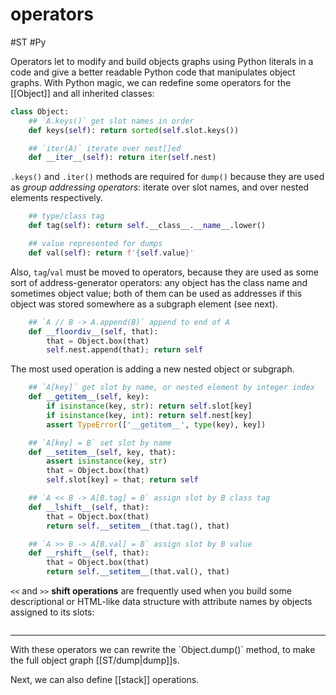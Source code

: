# operators
#ST #Py

Operators let to modify and build objects graphs using Python literals in a code and give a better readable Python code that manipulates object graphs. With Python magic, we can redefine some operators for the [[Object]] and all inherited classes:

```py
class Object:
    ## `A.keys()` get slot names in order
    def keys(self): return sorted(self.slot.keys())
```
```py
    ## `iter(A)` iterate over nest[]ed
    def __iter__(self): return iter(self.nest)
```

`.keys()` and `.iter()` methods are required for `dump()` because they are used as *group addressing operators*: iterate over slot names, and over nested elements respectively.

```py
    ## type/class tag
    def tag(self): return self.__class__.__name__.lower()
```
```py
    ## value represented for dumps
    def val(self): return f'{self.value}'
```

Also, `tag`/`val` must be moved to operators, because they are used as some sort of address-generator operators: any object has the class name and sometimes object value; both of them can be used as addresses if this object was stored somewhere as a subgraph element (see next).

```py
    ## `A // B -> A.append(B)` append to end of A
    def __floordiv__(self, that):
        that = Object.box(that)
        self.nest.append(that); return self
```

The most used operation is adding a new nested object or subgraph.

```py
    ## `A[key]` get slot by name, or nested element by integer index
    def __getitem__(self, key):
        if isinstance(key, str): return self.slot[key]
        if isinstance(key, int): return self.nest[key]
        assert TypeError(['__getitem__', type(key), key])
```
```py
    ## `A[key] = B` set slot by name
    def __setitem__(self, key, that):
        assert isinstance(key, str)
        that = Object.box(that)
        self.slot[key] = that; return self
```

```py
    ## `A << B -> A[B.tag] = B` assign slot by B class tag
    def __lshift__(self, that):
        that = Object.box(that)
        return self.__setitem__(that.tag(), that)
```
```py
    ## `A >> B -> A[B.val] = B` assign slot by B value
    def __rshift__(self, that):
        that = Object.box(that)
        return self.__setitem__(that.val(), that)
```


`<<` and `>>` **shift operations** are frequently used when you build some descriptional or HTML-like data structure with attribute names by objects assigned to its slots:

```py
```

<hr>
With these operators we can rewrite the `Object.dump()` method, to make the full object graph [[ST/dump|dump]]s.

Next, we can also define [[stack]] operations.
